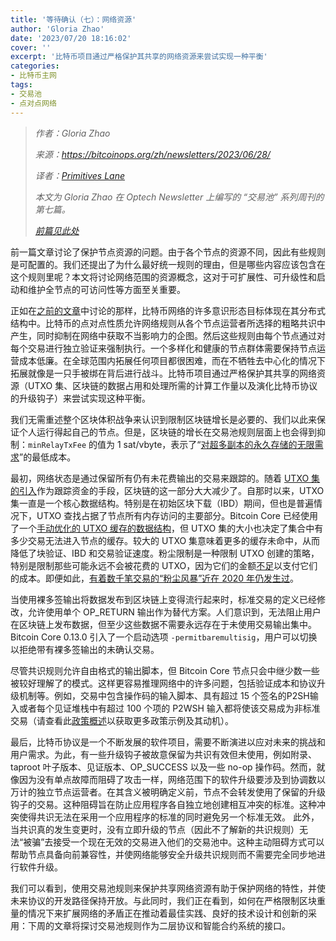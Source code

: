```yaml
---
title: '等待确认（七）：网络资源'
author: 'Gloria Zhao'
date: '2023/07/20 18:16:02'
cover: ''
excerpt: '比特币项目通过严格保护其共享的网络资源来尝试实现一种平衡'
categories:
- 比特币主网
tags:
- 交易池
- 点对点网络
---
```



> *作者：Gloria Zhao*
>
> *来源：<https://bitcoinops.org/zh/newsletters/2023/06/28/>*
>
> *译者：[Primitives Lane](https://github.com/PrimitivesLane)*
>
> *本文为 Gloria Zhao 在 Optech Newsletter 上编写的 “交易池” 系列周刊的第七篇。*
>
> *[前篇见此处](https://www.btcstudy.org/2023/07/09/waiting-for-confirmation-6-policy-consistency/)*

前一篇文章讨论了保护节点资源的问题。由于各个节点的资源不同，因此有些规则是可配置的。我们还提出了为什么最好统一规则的理由，但是哪些内容应该包含在这个规则里呢？本文将讨论网络范围的资源概念，这对于可扩展性、可升级性和启动和维护全节点的可访问性等方面至关重要。

正如在[之前的文章](https://bitcoinops.org/zh/newsletters/2023/05/17/#等待确认-1-我们为什么需要一个交易池)中讨论的那样，比特币网络的许多意识形态目标体现在其分布式结构中。比特币的点对点性质允许网络规则从各个节点运营者所选择的粗略共识中产生，同时抑制在网络中获取不当影响力的企图。然后这些规则由每个节点通过对每个交易进行独立验证来强制执行。一个多样化和健康的节点群体需要保持节点运营成本低廉。在全球范围内拓展任何项目都很困难，而在不牺牲去中心化的情况下拓展就像是一只手被绑在背后进行战斗。比特币项目通过严格保护其共享的网络资源（UTXO 集、区块链的数据占用和处理所需的计算工作量以及演化比特币协议的升级钩子）来尝试实现这种平衡。

我们无需重述整个区块体积战争来认识到限制区块链增长是必要的、我们以此来保证个人运行得起自己的节点。但是，区块链的增长在交易池规则层面上也会得到抑制：`minRelayTxFee` 的值为 1 sat/vbyte，表示了“[对超多副本的永久存储的无限需求](https://lists.linuxfoundation.org/pipermail/bitcoin-dev/2015-December/011865.html)”的最低成本。

最初，网络状态是通过保留所有仍有未花费输出的交易来跟踪的。随着 [UTXO 集的引入](https://github.com/bitcoin/bitcoin/pull/1677)作为跟踪资金的手段，区块链的这一部分大大减少了。自那时以来，UTXO 集一直是一个核心数据结构。特别是在初始区块下载（IBD）期间，但也是普遍情况下，UTXO 查找占据了节点所有内存访问的主要部分。Bitcoin Core 已经使用了一个[手动优化的 UTXO 缓存的数据结构](https://bitcoinops.org/zh/newsletters/2023/05/03/#bitcoin-core-25325)，但 UTXO 集的大小也决定了集合中有多少交易无法进入节点的缓存。较大的 UTXO 集意味着更多的缓存未命中，从而降低了块验证、IBD 和交易验证速度。粉尘限制是一种限制 UTXO 创建的策略，特别是限制那些可能永远不会被花费的 UTXO，因为它们的金额[不足](https://bitcoinops.org/en/topics/uneconomical-outputs/)以支付它们的成本。即便如此，[有着数千笔交易的“粉尘风暴”近在 2020 年仍发生过](https://blog.lopp.net/history-bitcoin-transaction-dust-spam-storms/)。

当使用裸多签输出将数据发布到区块链上变得流行起来时，标准交易的定义已经修改，允许使用单个 OP_RETURN 输出作为替代方案。人们意识到，无法阻止用户在区块链上发布数据，但至少这些数据不需要永远存在于未使用交易输出集中。Bitcoin Core 0.13.0 引入了一个启动选项 `-permitbaremultisig`，用户可以切换以拒绝带有裸多签输出的未确认交易。

尽管共识规则允许自由格式的输出脚本，但 Bitcoin Core 节点只会中继少数一些被较好理解了的模式。这样更容易推理网络中的许多问题，包括验证成本和协议升级机制等。例如，交易中包含操作码的输入脚本、具有超过 15 个签名的P2SH输入或者每个见证堆栈中有超过 100 个项的 P2WSH 输入都将使该交易成为非标准交易（请查看此[政策概述](https://gist.github.com/instagibbs/ee32be0126ec132213205b25b80fb3e8)以获取更多政策示例及其动机）。

最后，比特币协议是一个不断发展的软件项目，需要不断演进以应对未来的挑战和用户需求。为此，有一些升级钩子被故意保留为共识有效但未使用，例如附录、taproot 叶子版本、见证版本、OP_SUCCESS 以及一些 no-op 操作码。然而，就像因为没有单点故障而阻碍了攻击一样，网络范围下的软件升级要涉及到协调数以万计的独立节点运营者。在其含义被明确定义前，节点不会转发使用了保留的升级钩子的交易。这种阻碍旨在防止应用程序各自独立地创建相互冲突的标准。这种冲突使得共识无法在采用一个应用程序的标准的同时避免另一个标准无效。 此外，当共识真的发生变更时，没有立即升级的节点（因此不了解新的共识规则）无法“被骗”去接受一个现在无效的交易进入他们的交易池中。这种主动阻碍方式可以帮助节点具备向前兼容性，并使网络能够安全升级共识规则而不需要完全同步地进行软件升级。

我们可以看到，使用交易池规则来保护共享网络资源有助于保护网络的特性，并使未来协议的开发路径保持开放。与此同时，我们正在看到，如何在严格限制区块重量的情况下来扩展网络的矛盾正在推动着最佳实践、良好的技术设计和创新的采用：下周的文章将探讨交易池规则作为二层协议和智能合约系统的接口。